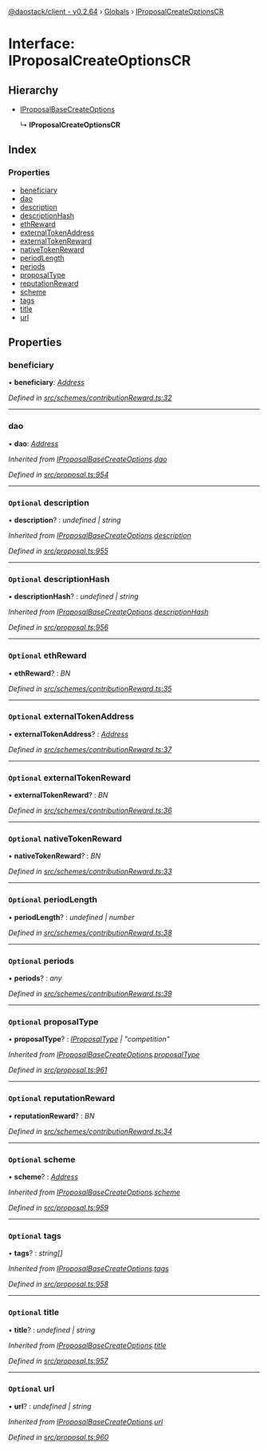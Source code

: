 [@daostack/client - v0.2.64](../README.md) › [Globals](../globals.md) › [IProposalCreateOptionsCR](iproposalcreateoptionscr.md)

# Interface: IProposalCreateOptionsCR

## Hierarchy

* [IProposalBaseCreateOptions](iproposalbasecreateoptions.md)

  ↳ **IProposalCreateOptionsCR**

## Index

### Properties

* [beneficiary](iproposalcreateoptionscr.md#beneficiary)
* [dao](iproposalcreateoptionscr.md#dao)
* [description](iproposalcreateoptionscr.md#optional-description)
* [descriptionHash](iproposalcreateoptionscr.md#optional-descriptionhash)
* [ethReward](iproposalcreateoptionscr.md#optional-ethreward)
* [externalTokenAddress](iproposalcreateoptionscr.md#optional-externaltokenaddress)
* [externalTokenReward](iproposalcreateoptionscr.md#optional-externaltokenreward)
* [nativeTokenReward](iproposalcreateoptionscr.md#optional-nativetokenreward)
* [periodLength](iproposalcreateoptionscr.md#optional-periodlength)
* [periods](iproposalcreateoptionscr.md#optional-periods)
* [proposalType](iproposalcreateoptionscr.md#optional-proposaltype)
* [reputationReward](iproposalcreateoptionscr.md#optional-reputationreward)
* [scheme](iproposalcreateoptionscr.md#optional-scheme)
* [tags](iproposalcreateoptionscr.md#optional-tags)
* [title](iproposalcreateoptionscr.md#optional-title)
* [url](iproposalcreateoptionscr.md#optional-url)

## Properties

###  beneficiary

• **beneficiary**: *[Address](../globals.md#address)*

*Defined in [src/schemes/contributionReward.ts:32](https://github.com/daostack/client/blob/ca3cbac/src/schemes/contributionReward.ts#L32)*

___

###  dao

• **dao**: *[Address](../globals.md#address)*

*Inherited from [IProposalBaseCreateOptions](iproposalbasecreateoptions.md).[dao](iproposalbasecreateoptions.md#dao)*

*Defined in [src/proposal.ts:954](https://github.com/daostack/client/blob/ca3cbac/src/proposal.ts#L954)*

___

### `Optional` description

• **description**? : *undefined | string*

*Inherited from [IProposalBaseCreateOptions](iproposalbasecreateoptions.md).[description](iproposalbasecreateoptions.md#optional-description)*

*Defined in [src/proposal.ts:955](https://github.com/daostack/client/blob/ca3cbac/src/proposal.ts#L955)*

___

### `Optional` descriptionHash

• **descriptionHash**? : *undefined | string*

*Inherited from [IProposalBaseCreateOptions](iproposalbasecreateoptions.md).[descriptionHash](iproposalbasecreateoptions.md#optional-descriptionhash)*

*Defined in [src/proposal.ts:956](https://github.com/daostack/client/blob/ca3cbac/src/proposal.ts#L956)*

___

### `Optional` ethReward

• **ethReward**? : *BN*

*Defined in [src/schemes/contributionReward.ts:35](https://github.com/daostack/client/blob/ca3cbac/src/schemes/contributionReward.ts#L35)*

___

### `Optional` externalTokenAddress

• **externalTokenAddress**? : *[Address](../globals.md#address)*

*Defined in [src/schemes/contributionReward.ts:37](https://github.com/daostack/client/blob/ca3cbac/src/schemes/contributionReward.ts#L37)*

___

### `Optional` externalTokenReward

• **externalTokenReward**? : *BN*

*Defined in [src/schemes/contributionReward.ts:36](https://github.com/daostack/client/blob/ca3cbac/src/schemes/contributionReward.ts#L36)*

___

### `Optional` nativeTokenReward

• **nativeTokenReward**? : *BN*

*Defined in [src/schemes/contributionReward.ts:33](https://github.com/daostack/client/blob/ca3cbac/src/schemes/contributionReward.ts#L33)*

___

### `Optional` periodLength

• **periodLength**? : *undefined | number*

*Defined in [src/schemes/contributionReward.ts:38](https://github.com/daostack/client/blob/ca3cbac/src/schemes/contributionReward.ts#L38)*

___

### `Optional` periods

• **periods**? : *any*

*Defined in [src/schemes/contributionReward.ts:39](https://github.com/daostack/client/blob/ca3cbac/src/schemes/contributionReward.ts#L39)*

___

### `Optional` proposalType

• **proposalType**? : *[IProposalType](../globals.md#const-iproposaltype) | "competition"*

*Inherited from [IProposalBaseCreateOptions](iproposalbasecreateoptions.md).[proposalType](iproposalbasecreateoptions.md#optional-proposaltype)*

*Defined in [src/proposal.ts:961](https://github.com/daostack/client/blob/ca3cbac/src/proposal.ts#L961)*

___

### `Optional` reputationReward

• **reputationReward**? : *BN*

*Defined in [src/schemes/contributionReward.ts:34](https://github.com/daostack/client/blob/ca3cbac/src/schemes/contributionReward.ts#L34)*

___

### `Optional` scheme

• **scheme**? : *[Address](../globals.md#address)*

*Inherited from [IProposalBaseCreateOptions](iproposalbasecreateoptions.md).[scheme](iproposalbasecreateoptions.md#optional-scheme)*

*Defined in [src/proposal.ts:959](https://github.com/daostack/client/blob/ca3cbac/src/proposal.ts#L959)*

___

### `Optional` tags

• **tags**? : *string[]*

*Inherited from [IProposalBaseCreateOptions](iproposalbasecreateoptions.md).[tags](iproposalbasecreateoptions.md#optional-tags)*

*Defined in [src/proposal.ts:958](https://github.com/daostack/client/blob/ca3cbac/src/proposal.ts#L958)*

___

### `Optional` title

• **title**? : *undefined | string*

*Inherited from [IProposalBaseCreateOptions](iproposalbasecreateoptions.md).[title](iproposalbasecreateoptions.md#optional-title)*

*Defined in [src/proposal.ts:957](https://github.com/daostack/client/blob/ca3cbac/src/proposal.ts#L957)*

___

### `Optional` url

• **url**? : *undefined | string*

*Inherited from [IProposalBaseCreateOptions](iproposalbasecreateoptions.md).[url](iproposalbasecreateoptions.md#optional-url)*

*Defined in [src/proposal.ts:960](https://github.com/daostack/client/blob/ca3cbac/src/proposal.ts#L960)*
